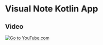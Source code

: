 # Visual Note Kotlin App

## Video

[![Go to YouTube.com](https://cdn2.iconfinder.com/data/icons/social-icons-color/512/youtube-128.png)](https://www.youtube.com/watch?v=nOxHSMqHpAo)
